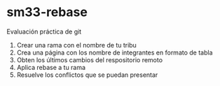 # sm33-rebase
Evaluación práctica de git
1. Crear una rama con el nombre de tu tribu
2. Crea una página con los nombre de integrantes en formato de tabla
3. Obten los últimos cambios del respositorio remoto
4. Aplica rebase a tu rama
5. Resuelve los conflictos que se puedan presentar
